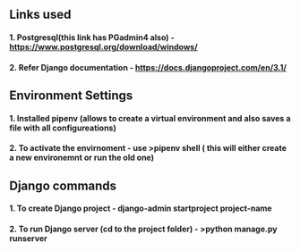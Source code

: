 ## Links used
#### 1. Postgresql(this link has PGadmin4 also) - https://www.postgresql.org/download/windows/
#### 2. Refer Django documentation - https://docs.djangoproject.com/en/3.1/

## Environment Settings
#### 1. Installed pipenv (allows to create a virtual environment and also saves a file with all configureations)
#### 2. To activate the envirnoment - use >pipenv shell ( this will either create a new environemnt or run the old one)

## Django commands
#### 1. To create Django project -  django-admin startproject project-name
#### 2. To run Django server (cd to the project folder) - >python manage.py runserver